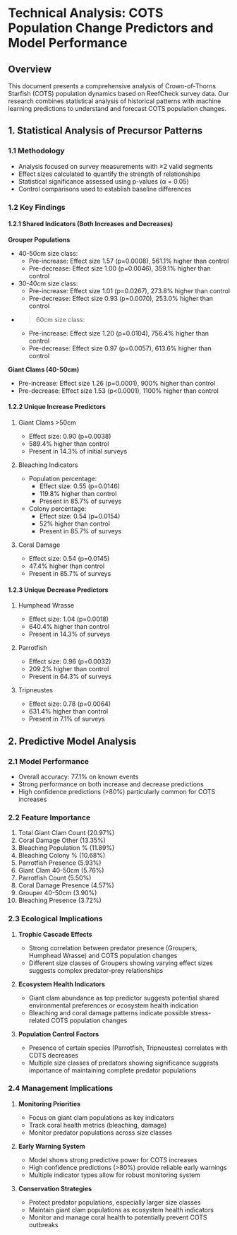 # Technical Analysis: COTS Population Change Predictors and Model Performance

## Overview
This document presents a comprehensive analysis of Crown-of-Thorns Starfish (COTS) population dynamics based on ReefCheck survey data. Our research combines statistical analysis of historical patterns with machine learning predictions to understand and forecast COTS population changes.

## 1. Statistical Analysis of Precursor Patterns

### 1.1 Methodology
- Analysis focused on survey measurements with ≥2 valid segments
- Effect sizes calculated to quantify the strength of relationships
- Statistical significance assessed using p-values (α = 0.05)
- Control comparisons used to establish baseline differences

### 1.2 Key Findings

#### 1.2.1 Shared Indicators (Both Increases and Decreases)

**Grouper Populations**
- 40-50cm size class:
  * Pre-increase: Effect size 1.57 (p=0.0008), 561.1% higher than control
  * Pre-decrease: Effect size 1.00 (p=0.0046), 359.1% higher than control
- 30-40cm size class:
  * Pre-increase: Effect size 1.01 (p=0.0267), 273.8% higher than control
  * Pre-decrease: Effect size 0.93 (p=0.0070), 253.0% higher than control
- >60cm size class:
  * Pre-increase: Effect size 1.20 (p=0.0104), 756.4% higher than control
  * Pre-decrease: Effect size 0.97 (p=0.0057), 613.6% higher than control

**Giant Clams (40-50cm)**
- Pre-increase: Effect size 1.26 (p=0.0001), 900% higher than control
- Pre-decrease: Effect size 1.53 (p<0.0001), 1100% higher than control

#### 1.2.2 Unique Increase Predictors
1. Giant Clams >50cm
   - Effect size: 0.90 (p=0.0038)
   - 589.4% higher than control
   - Present in 14.3% of initial surveys

2. Bleaching Indicators
   - Population percentage:
     * Effect size: 0.55 (p=0.0146)
     * 119.8% higher than control
     * Present in 85.7% of surveys
   - Colony percentage:
     * Effect size: 0.54 (p=0.0154)
     * 52% higher than control
     * Present in 85.7% of surveys

3. Coral Damage
   - Effect size: 0.54 (p=0.0145)
   - 47.4% higher than control
   - Present in 85.7% of surveys

#### 1.2.3 Unique Decrease Predictors
1. Humphead Wrasse
   - Effect size: 1.04 (p=0.0018)
   - 640.4% higher than control
   - Present in 14.3% of surveys

2. Parrotfish
   - Effect size: 0.96 (p=0.0032)
   - 209.2% higher than control
   - Present in 64.3% of surveys

3. Tripneustes
   - Effect size: 0.78 (p=0.0064)
   - 631.4% higher than control
   - Present in 7.1% of surveys

## 2. Predictive Model Analysis

### 2.1 Model Performance
- Overall accuracy: 77.1% on known events
- Strong performance on both increase and decrease predictions
- High confidence predictions (>80%) particularly common for COTS increases

### 2.2 Feature Importance
1. Total Giant Clam Count (20.97%)
2. Coral Damage Other (13.35%)
3. Bleaching Population % (11.89%)
4. Bleaching Colony % (10.68%)
5. Parrotfish Presence (5.93%)
6. Giant Clam 40-50cm (5.76%)
7. Parrotfish Count (5.50%)
8. Coral Damage Presence (4.57%)
9. Grouper 40-50cm (3.90%)
10. Bleaching Presence (3.72%)

### 2.3 Ecological Implications

1. **Trophic Cascade Effects**
   - Strong correlation between predator presence (Groupers, Humphead Wrasse) and COTS population changes
   - Different size classes of Groupers showing varying effect sizes suggests complex predator-prey relationships

2. **Ecosystem Health Indicators**
   - Giant clam abundance as top predictor suggests potential shared environmental preferences or ecosystem health indication
   - Bleaching and coral damage patterns indicate possible stress-related COTS population changes

3. **Population Control Factors**
   - Presence of certain species (Parrotfish, Tripneustes) correlates with COTS decreases
   - Multiple size classes of predators showing significance suggests importance of maintaining complete predator populations

### 2.4 Management Implications

1. **Monitoring Priorities**
   - Focus on giant clam populations as key indicators
   - Track coral health metrics (bleaching, damage)
   - Monitor predator populations across size classes

2. **Early Warning System**
   - Model shows strong predictive power for COTS increases
   - High confidence predictions (>80%) provide reliable early warnings
   - Multiple indicator types allow for robust monitoring system

3. **Conservation Strategies**
   - Protect predator populations, especially larger size classes
   - Maintain giant clam populations as ecosystem health indicators
   - Monitor and manage coral health to potentially prevent COTS outbreaks
